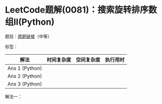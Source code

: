 # LeetCode题解(0081)：搜索旋转排序数组II(Python)

题目：[原题链接](https://leetcode-cn.com/problems/search-in-rotated-sorted-array-ii/)（中等）

标签：

| 解法           | 时间复杂度 | 空间复杂度 | 执行用时 |
| -------------- | ---------- | ---------- | -------- |
| Ans 1 (Python) |            |            |          |
| Ans 2 (Python) |            |            |          |
| Ans 3 (Python) |            |            |          |

解法一：


